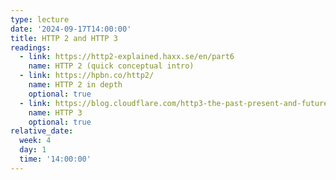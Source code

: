 ```yaml
---
type: lecture
date: '2024-09-17T14:00:00'
title: HTTP 2 and HTTP 3
readings:
  - link: https://http2-explained.haxx.se/en/part6
    name: HTTP 2 (quick conceptual intro)
  - link: https://hpbn.co/http2/
    name: HTTP 2 in depth
    optional: true
  - link: https://blog.cloudflare.com/http3-the-past-present-and-future/
    name: HTTP 3
    optional: true
relative_date:
  week: 4
  day: 1
  time: '14:00:00'
---
```

